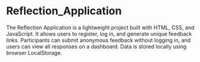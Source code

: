 # Reflection_Application
The Reflection Application is a lightweight project built with HTML, CSS, and JavaScript. It allows users to register, log in, and generate unique feedback links. Participants can submit anonymous feedback without logging in, and users can view all responses on a dashboard. Data is stored locally using browser LocalStorage.
